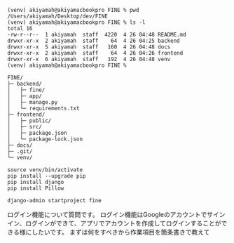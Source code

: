 ```
(venv) akiyamah@akiyamacbookpro FINE % pwd
/Users/akiyamah/Desktop/dev/FINE
(venv) akiyamah@akiyamacbookpro FINE % ls -l
total 16
-rw-r--r--  1 akiyamah  staff  4220  4 26 04:48 README.md
drwxr-xr-x  2 akiyamah  staff    64  4 26 04:25 backend
drwxr-xr-x  5 akiyamah  staff   160  4 26 04:48 docs
drwxr-xr-x  2 akiyamah  staff    64  4 26 04:26 frontend
drwxr-xr-x  6 akiyamah  staff   192  4 26 04:48 venv
(venv) akiyamah@akiyamacbookpro FINE % 
```

```
FINE/
├─ backend/
│   ├─ fine/
│   ├─ app/
│   ├─ manage.py
│   └─ requirements.txt
├─ frontend/
│   ├─ public/
│   ├─ src/
│   ├─ package.json
│   └─ package-lock.json
├─ docs/
├─ .git/
└─ venv/

```

```
source venv/bin/activate
pip install --upgrade pip
pip install django
pip install Pillow

django-admin startproject fine
```

ログイン機能について質問です。
ログイン機能はGoogleのアカウントでサインイン、ログインができて、アプリでアカウントを作成してログインすることができる様にしたいです。
まずは何をすべきから作業項目を箇条書きで教えて